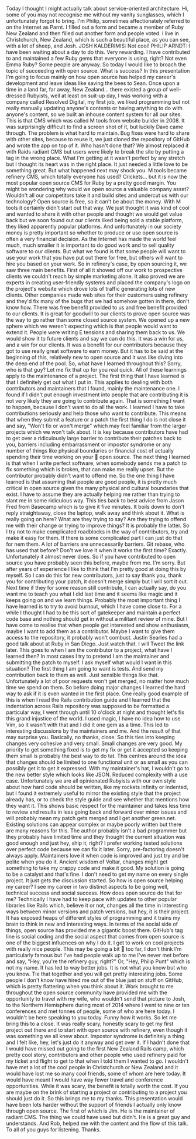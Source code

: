 Today I thought I might actually talk about service-oriented architecture.  Hi, some of you may not recognise me without my vanity sunglasses, which I unfortunately forgot to bring.  I'm Philip, sometimes affectionately referred to on the Internet as Parnt.  I filled out a form and became a member of Ruby New Zealand and
then filled out another form and people voted.  I live in Christchurch, New Zealand, which is such a beautiful place, as you can see, with a lot of sheep, and Josh.
JOSH KALDERIMIS:  Not cool!
PHILIP ARNDT:  I have been waiting about a day to do this.  Very rewarding.  I have contributed to and maintained a few Ruby gems that everyone is using, right? Not even Emma
Ruby? Some people are anyway.  So today I would like to broach the topic of succeeding with
open source.  What is success? In this presentation I'm going to focus mainly on how open source has helped my career's development and leave ideas like saving the bees to Sean.  Once upon a time in a land far, far away, New Zealand... there existed a group of well-dressed Rubyists, well
at least on suit-up day, I was working with a company called Resolved Digital, my first job, we liked programming but not really manually updating anyone's contents or having anything to do
with anyone's content, so we built an inhouse content system for all our sites.  This is that CMS
which was called M tools from website builder in 2008.  It was surprisingly difficult to find a screen shot of it, but luckily Dave came through.  The problem is what hard to maintain.  Bug fixes were hard to share with other sites, because to reuse it, we just cloned the repository of GitHub and wrote the app on top of it.  Who hasn't done that? We almost replaced it with Raids radiant CMS but users were likely to break the site by putting a tag in the wrong place.  What I'm getting at it wasn't perfect by any stretch but I thought its heart was in the right place.  It just needed a little love to be something great.  But what happened next may shock you.  M tools became refinery CMS, which totally everyone has used? Crickets... but it is now the most
popular open source CMS for Ruby by a pretty good margin.  You might be wondering why would we open source a valuable company asset? Wouldn't all our competitors take it and build
sites and undercut us with our technology? Open source is free, so it can't be about the money.
With M tools it certainly didn't start out that way.  We just thought it was kind of cool and wanted to share it with other people and thought we would get value back but we soon found out our clients liked being sold a stable platform, they liked apparently popular platforms.  And
unfortunately in our society money is pretty important so whether to produce or use open source
is often a very financial decision.  As the Internet has made the world feel much, much smaller it is important to do good work and to sell quality software to our clients.  But what we found is
that some people will want to use your work that you have put out there for free, but others will
want to hire you based on your work.  So in refinery's case, by open sourcing it, we saw three main benefits.  First of all it showed off our work to prospective clients we couldn't reach by simple marketing alone.  It also proved we are experts in creating user-friendly systems and placed the company's logo on the project's website which drove lots of traffic generating lots of new clients.  Other companies made web sites for their customers using refinery and they'd fix many of the bugs that we had somehow gotten in there, don't know how.  There was free benefit provided to us and free benefit provided to our clients.  It is great for goodwill to our clients to prove open source was the way to go rather than some closed source system.  We opened up a new sphere which we weren't expecting which is that people would want to extend it.  People were writing E tensions and sharing them back to us.  We would show it to future clients and say we can do this.  It was a win for us, and a win for our clients.  It was a benefit for our
contributors because they got to use really great software to earn money.  But it has to be said at the beginning of this, relatively new to open source and it was like diving into the deep end of the pool.  So, what have I learned throughout this? Sorry, who is that guy? Let me fix that up for you real quick.  All of these learnings apply to the maintenance of a project.  The first thing that I
have learned is that I definitely get out what I put in. This applies to dealing with both contributors and maintainers that I found, mainly the maintenance one.  I found if I didn't put enough investment into people that are contributing it is not very likely they are going to contribute again.  That is something I want to happen, because I don't want to do all the work.  I learned I have to take contributions seriously and help those who want to contribute.  This means that when they submit a feature or a patch the first thing I do is not close it and say, "Won't fix or won't merge" which may feel familiar from the larger projects which we won't talk about.  It is key because contributors have had to get over a ridiculously large barrier to contribute their patches back to you, barriers including embarrassment or impostor syndrome or any number of things like physical boundaries or financial cost of actually spending their time working on your

open source.  The next thing I learned is that when I write perfect software, when somebody sends me a patch to fix something which is broken, that can make me really upset.  But the contributor probably didn't want to offend me.  So the one thing I have learned is that assuming that people are good people, it is pretty much critical in open source given the many physical and cultural boundaries that exist.  I have to assume they are actually helping me rather than trying to slant me in some ridiculous way.  This ties back to best advice from Jason Fred from Basecamp which is to give it five minutes.  It boils down to don't reply straightaway, close the laptop, walk away and think about it.  What is really going on here? What are they trying to say? Are they trying to offend me with their change or trying to improve things? It is probably the latter.  So I try not to make complicated roadblocks in the way of contributors, try and make it easy for them. If there is some complicated part I can just do that for nem them.  A lot of barriers are unnecessarily barriers.  Git rebase, who has used that before? Don't we love it when it works the first time? Exactly.  Unfortunately it almost never does.  So if you have contributed to open source you have probably seen this before, maybe from me.  I'm sorry.  But after years of experience I like to think that I'm pretty good at doing this by myself.  So I can do this for new contributors, just to say thank you, thank you for contributing your patch, it doesn't merge simply but I will sort it out.  Next time if they for some reason still contribute, I can actually say, do you want me to teach you what I did last time and it seems like magic and it keeps going on and we learn things.  Probably the most important thing I have learned is to try to avoid burnout, which I have come close to.  For a while I thought I had to be this sort of gatekeeper and maintain a perfect code base and nothing should get in without a militant review of mine.  But I have come to realise that when people get interested and show enthusiasm, maybe I want to add them as a contributor.  Maybe I want to give them access to the repository, it probably won't combust. Justin Searles had a good talk about at Ruby in San Diego.  Just watch that.  I will Tweet the link later.  This goes to when I am the contributor to a project, what have I learned then? In most
cases I try to pretend I am the maintainer and submitting the patch to myself.  I ask myself what would I want in this situation? The first thing I am going to want is tests.  And send my
contribution back to them as well.  Just sensible things like that.  Unfortunately a lot of poor
requests won't get merged, no matter how much time we spend on them.  So before doing major changes I learned the hard way to ask if it is even wanted in the first place.  One really good example of this is when I read the Rails contribution guide and I learned that the indentation across Rails repository was supposed to be formatted a particular way, I went through until 10 o'clock at night and thought let's fix this grand injustice of the world.  I used magic, I have no idea how to use Vim, so it wasn't with that and I did it one gem as a time.  This led to interesting discussions by the maintainers and me.  And the result of that may surprise you.  Basically, no
thanks, close.  So this ties into keeping changes very cohesive and very small.  Small changes are very good.  My priority to get something fixed is to get my fix or get it accepted so keeping them small is probably the best way to do tat.  This centres around the idea that changes should be limited to one functional unit or as small as you can possibly get it to get it expressed.  With my maintainer's hat, I wouldn't go to the new better style which looks like JSON.  Reduced complexity with a use case.  Unfortunately we are all opinionated Rubyists with our own style about how hard code should be written, like my rockets infinity or indented, but I found it extremely useful to mirror the existing style that the project already has, or to check the style guide and see whether that mentions how they want it.  This shows basic respect for the maintainer and takes less time to review and results in less going back and forward over minor issues and will probably mean my patch gets merged and I get another green.net.  Existing solutions can appear complex or maybe poorly written but there are many reasons for this.  The author probably isn't a bad programmer but they probably have limited time and they thought the current situation was good enough and just hey, ship it, right? I prefer working tested solutions over perfect code because we can fix it later.  Sorry, pre-factoring doesn't always apply. Maintainers love it when code is improved and just try and be polite when you do it.  Ancient wisdom of Voltar, changes might get something to take my crappy code and make it good.  My solution is going to be a catalyst and that's fine.  I don't need to get my name on every single project.  It just gets the discussion started.  So how is open source helping my career? I see my career in two distinct aspects to be going well, technical success and social success.  How does open source do that for me? Technically I have had to keep pace with updates to other popular libraries like Rails which, believe it or not, changes all the time in interesting ways between minor versions and patch versions, but hey, it is their project.  It has exposed heaps of different styles of programming and it trains my brain to think in new and interesting ways.  In terms of
the social side of things, open source has provided me a gigantic boost there.  GitHub's tag line is social coding and the social aspect that comes from open source is one of the biggest influences on why I do it.  I get to work on cool projects with really nice people.  This may be going a bit

too far, I don't think I'm particularly famous but I've had people walk up to me I've never met before and say, "Hey, you're the refinery guy, right?" Or, "Hey, Philip Punt" which is not my name.  It has led to way better jobs.  It is not what you know but who you know.  Tie that together and you will get pretty interesting jobs.  Some people I don't know have hired me out of the blue just on stuff on GitHub, which is pretty flattering when you think about it.  Work brought to me throughout the open source community have provided me with the opportunity to travel with my wife, who wouldn't send that picture to Josh, to the Northern Hemisphere during
most of 2014 where I went to nine or ten conferences and met tonnes of people, some of who are here today.  I wouldn't be here speaking to you today.  Funny how it works.  So let me bring this
to a close.  It was really scary, honestly scary to get my first project out there and to start with open source with refinery, even though it was something we all knew about.  Impostor syndrome
is definitely a thing and I felt like, hey, let's just do it anyway and get over it.  If I hadn't done that
I would have missed out going to the first New Zealand Rails camp, which pretty cool story, contributors and other people who used refinery paid for my ticket and flight to get to that when I
told them I wanted to go.  I wouldn't have met a lot of the cool people in Christchurch or New
Zealand and it would have lost me so many cool friends, some of whom are here today.  It would have meant I would have way fewer travel and conference opportunities.  While it was scary, the benefit is totally worth the cost.  If you are maybe on the brink of starting a project or contributing to a project you should just do it.  So this brings me to my thanks.  This presentation would have been lots harder without the support of friends I actually only know through open source.  The first of which is Jim.  He is the maintainer of radiant CMS.  The thing we could
have used but didn't.  He is a great guy and understands.  And Rob, helped me with the content and the flow of this talk.  To all of you guys for listening.  Thanks.
